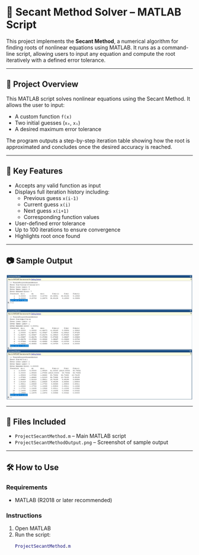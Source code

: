 # 📐 Secant Method Solver – MATLAB Script

This project implements the **Secant Method**, a numerical algorithm for finding roots of nonlinear equations using MATLAB. It runs as a command-line script, allowing users to input any equation and compute the root iteratively with a defined error tolerance.

---

## 🚀 Project Overview

This MATLAB script solves nonlinear equations using the Secant Method. It allows the user to input:

- A custom function `f(x)`
- Two initial guesses (`x₀`, `x₁`)
- A desired maximum error tolerance

The program outputs a step-by-step iteration table showing how the root is approximated and concludes once the desired accuracy is reached.

---

## 🧠 Key Features

- Accepts any valid function as input
- Displays full iteration history including:
  - Previous guess `x(i-1)`
  - Current guess `x(i)`
  - Next guess `x(i+1)`
  - Corresponding function values
- User-defined error tolerance
- Up to 100 iterations to ensure convergence
- Highlights root once found

---

## 📷 Sample Output
![Sample Output](./ProjectSecantMethodOutput.png)

---

## 📂 Files Included

- `ProjectSecantMethod.m` – Main MATLAB script
- `ProjectSecantMethodOutput.png` – Screenshot of sample output

---

## 🛠 How to Use

### Requirements
- MATLAB (R2018 or later recommended)

### Instructions
1. Open MATLAB
2. Run the script:
   ```matlab
   ProjectSecantMethod.m
